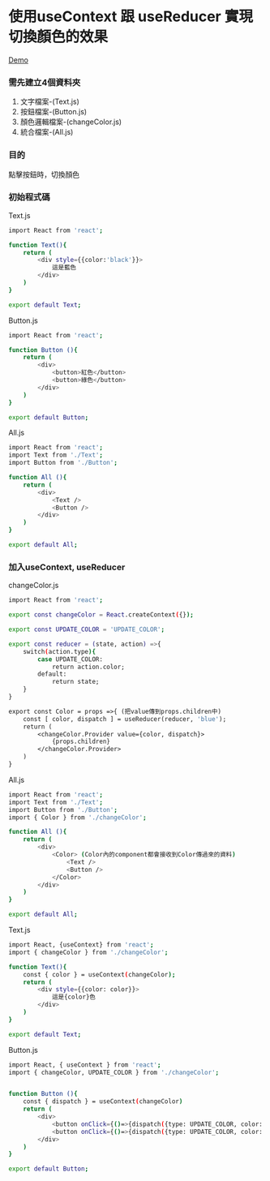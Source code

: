 <h1> 使用useContext 跟 useReducer 實現 切換顏色的效果</h1>

[Demo](https://codesandbox.io/embed/crazy-cookies-oyg3l?fontsize=14&hidenavigation=1&theme=dark)

<h3>需先建立4個資料夾</h3>
<ol>
    <li>文字檔案-(Text.js)</li>
    <li>按鈕檔案-(Button.js)</li>
    <li>顏色邏輯檔案-(changeColor.js)</li>
    <li>統合檔案-(All.js)</li>
</ol>

<h3>目的</h3>
點擊按鈕時，切換顏色

<h3>初始程式碼</h3>

Text.js

```bash
import React from 'react';

function Text(){
    return (
        <div style={{color:'black'}}>
            這是藍色
        </div>
    )
}

export default Text;
```

Button.js

```bash
import React from 'react';

function Button (){
    return (
        <div>
            <button>紅色</button>
            <button>綠色</button>
        </div>
    )
}

export default Button;
```

All.js

```bash
import React from 'react';
import Text from './Text';
import Button from './Button';

function All (){
    return (
        <div>
            <Text />
            <Button />
        </div>
    )
}

export default All;
```

<h3>加入useContext, useReducer</h3>

changeColor.js

```bash
import React from 'react';

export const changeColor = React.createContext({});

export const UPDATE_COLOR = 'UPDATE_COLOR';

export const reducer = (state, action) =>{
    switch(action.type){
        case UPDATE_COLOR:
            return action.color;
        default:
            return state;
    }
}

export const Color = props =>{ (把value傳到props.children中)
    const [ color, dispatch ] = useReducer(reducer, 'blue');
    return (
        <changeColor.Provider value={color, dispatch}>
            {props.children}
        </changeColor.Provider>
    )
}

```

All.js

```bash
import React from 'react';
import Text from './Text';
import Button from './Button';
import { Color } from './changeColor';

function All (){
    return (
        <div>
            <Color> (Color內的component都會接收到Color傳過來的資料)
                <Text />
                <Button />
            </Color>
        </div>
    )
}

export default All;

```

Text.js

```bash
import React, {useContext} from 'react';
import { changeColor } from './changeColor';

function Text(){
    const { color } = useContext(changeColor);
    return (
        <div style={{color: color}}>
            這是{color}色
        </div>
    )
}

export default Text;
```

Button.js

```bash
import React, { useContext } from 'react';
import { changeColor, UPDATE_COLOR } from './changeColor';


function Button (){
    const { dispatch } = useContext(changeColor)
    return (
        <div>
            <button onClick={()=>{dispatch({type: UPDATE_COLOR, color: 'red'})}}>紅色</button>
            <button onClick={()=>{dispatch({type: UPDATE_COLOR, color: 'green'})}}>綠色</button>
        </div>
    )
}

export default Button;
```
